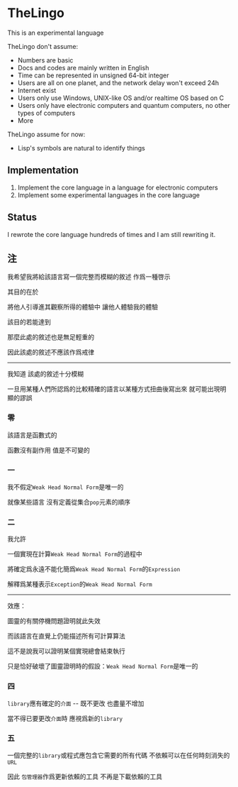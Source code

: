 # TheLingo

This is an experimental language

TheLingo don't assume:

+ Numbers are basic
+ Docs and codes are mainly written in English
+ Time can be represented in unsigned 64-bit integer
+ Users are all on one planet, and the network delay won't exceed 24h
+ Internet exist
+ Users only use Windows, UNIX-like OS and/or realtime OS based on C
+ Users only have electronic computers and quantum computers, no other types of computers
+ More

TheLingo assume for now:

+ Lisp's symbols are natural to identify things

## Implementation

1. Implement the core language in a language for electronic computers
1. Implement some experimental languages in the core language

## Status

I rewrote the core language hundreds of times and I am still rewriting it.

## 注

我希望我將給該語言寫一個完整而模糊的敘述 作爲一種啓示

其目的在於

將他人引導進其觀察所得的體驗中 讓他人體驗我的體驗

該目的若能達到

那麼此處的敘述也是無足輕重的

因此該處的敘述不應該作爲戒律

----------

我知道 該處的敘述十分模糊

一旦用某種人們所認爲的比較精確的語言以某種方式扭曲後寫出來 就可能出現明顯的謬誤

### 零

該語言是函數式的

函數沒有副作用 值是不可變的

### 一

我不假定`Weak Head Normal Form`是唯一的

就像某些語言 沒有定義從集合`pop`元素的順序

### 二

我允許

一個實現在計算`Weak Head Normal Form`的過程中

將確定爲永遠不能化簡爲`Weak Head Normal Form`的`Expression`

解釋爲某種表示`Exception`的`Weak Head Normal Form`

----------
效應：

圖靈的有關停機問題證明就此失效

而該語言在直覺上仍能描述所有可計算算法

這不是說我可以證明某個實現總會結束執行

只是恰好破壞了圖靈證明時的假設：`Weak Head Normal Form`是唯一的

### 四

`library`應有確定的`介面` -- 既不更改 也盡量不增加

當不得已要更改`介面`時 應視爲新的`library`

### 五

一個完整的`library`或程式應包含它需要的所有代碼 不依賴可以在任何時刻消失的`URL`

因此 `包管理器`作爲更新依賴的工具 不再是下載依賴的工具

